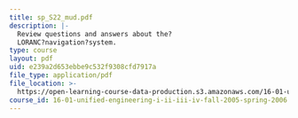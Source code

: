 ```yaml
---
title: sp_S22_mud.pdf
description: |-
  Review questions and answers about the?
  LORANC?navigation?system.
type: course
layout: pdf
uid: e239a2d653ebbe9c532f9308cfd7917a
file_type: application/pdf
file_location: >-
  https://open-learning-course-data-production.s3.amazonaws.com/16-01-unified-engineering-i-ii-iii-iv-fall-2005-spring-2006/e239a2d653ebbe9c532f9308cfd7917a_sp_S22_mud.pdf
course_id: 16-01-unified-engineering-i-ii-iii-iv-fall-2005-spring-2006
---
```

